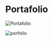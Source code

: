 # Portafolio

![Portafolio](https://user-images.githubusercontent.com/89807520/194788572-9987a55f-2ee7-40cd-9f11-0b308430f725.png)


![porfolio](https://user-images.githubusercontent.com/89807520/194788623-2b755c6d-aa4e-4dad-8ace-bfa36403ec9b.png)
